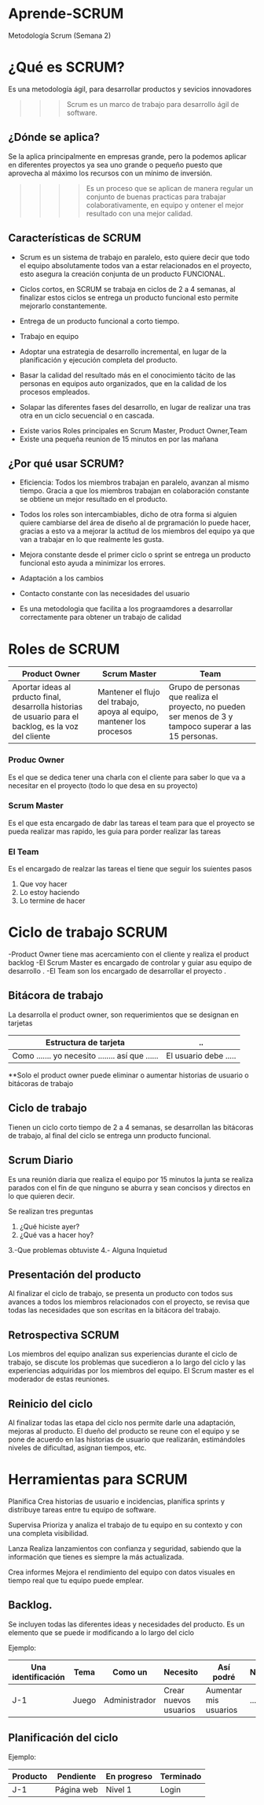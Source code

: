 # Aprende-SCRUM
Metodología Scrum (Semana 2)

# ¿Qué es SCRUM?

Es una metodología ágil,  para desarrollar  productos y sevicios innovadores 

>>>Scrum es un marco de trabajo para desarrollo ágil de software.

## ¿Dónde se aplica?

Se la aplica principalmente en empresas grande, pero la podemos aplicar en diferentes proyectos ya sea uno grande o pequeño puesto que
aprovecha al máximo los recursos con un  mínimo de inversión.

>>>>Es un proceso que se aplican de manera regular un conjunto de buenas practicas para trabajar colaborativamente, en equipo y ontener el mejor resultado con una mejor calidad.

## Características de SCRUM

+ Scrum es un sistema de trabajo en paralelo, esto quiere decir que todo el equipo absolutamente todos van a estar relacionados en el proyecto, esto asegura la creación conjunta de un producto FUNCIONAL.

+ Ciclos cortos, en SCRUM se trabaja en ciclos de 2 a 4 semanas, al finalizar estos ciclos se entrega un producto funcional esto permite mejorarlo constantemente.

+ Entrega de un producto funcional a corto tiempo.

+ Trabajo en equipo

+ Adoptar una estrategia de desarrollo incremental, en lugar de la planificación y ejecución completa del producto.

+ Basar la calidad del resultado más en el conocimiento tácito de las personas en equipos auto organizados, que en la calidad de los procesos empleados.

+ Solapar las diferentes fases del desarrollo, en lugar de realizar una tras otra en un ciclo secuencial o en cascada.

- Existe varios Roles principales en Scrum Master, Product Owner,Team
- Existe una pequeña reunion de 15 minutos en por las mañana 

## ¿Por qué usar SCRUM?

+ Eficiencia: Todos los miembros trabajan en paralelo, avanzan al mismo tiempo. Gracia a que los miembros trabajan en colaboración constante se obtiene un mejor resultado en el producto.

+ Todos los roles son intercambiables, dicho de otra forma si alguien quiere cambiarse del área de diseño al de prgramación lo puede hacer, gracias a esto va a mejorar la actitud de los miembros del equipo ya que van a trabajar en lo que realmente les gusta.

+ Mejora constante desde el primer ciclo o sprint se entrega un producto funcional esto ayuda a minimizar los errores.

+ Adaptación a los cambios 

+ Contacto constante con las necesidades del usuario

- Es una metodologia que facilita a los prograamdores a desarrollar correctamente para obtener un trabajo de calidad 


# Roles de SCRUM
  
|Product Owner| Scrum Master| Team|
|----|----|----|
|Aportar ideas al prducto final, desarrolla historias de usuario para el backlog, es la voz del cliente| Mantener el flujo del trabajo, apoya al equipo, mantener los procesos| Grupo de personas que realiza el proyecto, no pueden ser menos de 3 y tampoco superar a las 15 personas.|
 ### Produc Owner 
 Es el que se dedica tener una charla con el cliente para saber lo que va a necesitar en el proyecto (todo lo que desa en su proyecto)
 ### Scrum Master 
 Es el que esta encargado de dabr las tareas el team para que el proyecto se pueda realizar mas rapido, les guia para porder realizar las tareas
 ### El Team
 Es el encargado de realzar las tareas el tiene que seguir los suientes pasos
 1. Que voy hacer 
 2. Lo estoy haciendo 
 3. Lo termine de hacer   
 
# Ciclo de trabajo SCRUM
-Product Owner tiene mas acercamiento con el cliente y realiza el product backlog
-El Scrum Master es encargado de controlar y guiar asu equipo de desarrollo .
-El Team son los encargado de desarrollar el proyecto .

## Bitácora de trabajo 

La desarrolla el product owner, son requerimientos que se designan en tarjetas 

|Estructura de tarjeta|..|
|-------| --------|
|Como .......    yo necesito    ........ así que   ...... | El usuario debe ..... |

**Solo el product owner puede eliminar o aumentar historias de usuario  o bitácoras de trabajo

## Ciclo de trabajo 

Tienen un ciclo corto tiempo de 2 a 4 semanas, se desarrollan las bitácoras de trabajo, al final del ciclo se entrega unn producto funcional.

## Scrum Diario

Es una reunión diaria que realiza el equipo por 15 minutos  la junta se realiza parados con el fin de que ninguno se aburra y sean concisos y directos en lo que quieren decir.

Se realizan tres preguntas
1. ¿Qué hiciste ayer?
2. ¿Qué vas a hacer hoy?

3.-Que  problemas obtuviste 
4.- Alguna Inquietud 

## Presentación del producto

Al finalizar el ciclo de trabajo, se presenta un producto con todos sus avances a todos los miembros relacionados con el proyecto, se revisa que todas las necesidades que son escritas en la bitácora del trabajo.

## Retrospectiva SCRUM

Los miembros del equipo analizan sus experiencias durante el ciclo de trabajo, se discute los problemas que sucedieron a lo largo del ciclo y las experiencias adquiridas por los miembros del equipo. El Scrum master es el moderador de estas reuniones.

## Reinicio del ciclo

Al finalizar todas las etapa del ciclo nos permite darle una adaptación, mejoras al producto. El dueño del producto se reune con el equipo y se pone de acuerdo en las historias de usuario que realizarán, estimándoles niveles de dificultad, asignan tiempos, etc. 

# Herramientas para SCRUM

Planifica
Crea historias de usuario e incidencias, planifica sprints y distribuye tareas entre tu equipo de software.

Supervisa
Prioriza y analiza el trabajo de tu equipo en su contexto y con una completa visibilidad.

Lanza
Realiza lanzamientos con confianza y seguridad, sabiendo que la información que tienes es siempre la más actualizada.

Crea informes
Mejora el rendimiento del equipo con datos visuales en tiempo real que tu equipo puede emplear.

## Backlog.

Se incluyen todas las diferentes ideas y necesidades del producto. Es un elemento que se puede ir modificando a lo largo del ciclo

Ejemplo:

Una identificación| Tema | Como un | Necesito| Así podré| Notas | Prioridad | Estado
-- | --| --|--|--|--|--|--
J-1|Juego|Administrador| Crear nuevos usuarios| Aumentar mis usuarios| ...| Alta| En proceso


## Planificación del ciclo

Ejemplo:

Producto | Pendiente | En progreso | Terminado 
---|---|---|---
J-1| Página web| Nivel 1 | Login

